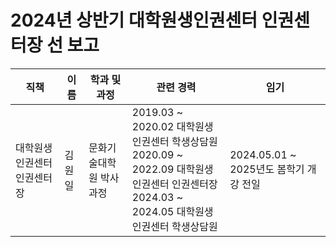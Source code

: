 2024년 상반기 대학원생인권센터 인권센터장 선 보고
===

| 직책 | 이름 | 학과 및 과정 | 관련 경력 | 임기 |
|---|---|---|---|---|
| 대학원생 인권센터 인권센터장 | 김원일 | 문화기술대학원 박사과정 | 2019.03 \~ 2020.02 대학원생인권센터 학생상담원 </br> 2020.09 \~ 2022.09 대학원생인권센터 인권센터장 </br> 2024.03 \~ 2024.05 대학원생인권센터 학생상담원 | 2024.05.01 \~ 2025년도 봄학기 개강 전일 |

